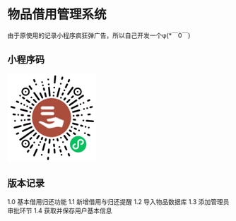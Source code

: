 # 物品借用管理系统
由于原使用的记录小程序疯狂弹广告，所以自己开发一个φ(*￣0￣)

## 小程序码
<img src="https://github.com/Mr-Pao/BorrowingManagement/blob/main/%E5%B0%8F%E7%A8%8B%E5%BA%8F%E7%A0%81.jpg"  width="200" height="200" align="bottom" />

## 版本记录
1.0 基本借用归还功能 
1.1 新增借用与归还提醒 
1.2 导入物品数据库 
1.3 添加管理员审批环节
1.4 获取并保存用户基本信息
